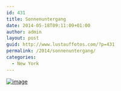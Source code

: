 ```yaml
---
id: 431
title: Sonnenuntergang
date: 2014-05-18T09:11:09+01:00
author: admin
layout: post
guid: http://www.lustauffotos.com/?p=431
permalink: /2014/sonnenuntergang/
categories:
  - New York
---
```

[<img class="aligncenter wp-image-432 " src="/files/2014/05/image-1024x221.jpeg" alt="image" width="583" height="126" srcset="/files/2014/05/image-1024x221.jpeg 1024w, /files/2014/05/image-300x64.jpeg 300w" sizes="(max-width: 583px) 100vw, 583px" />](/files/2014/05/image.jpeg)